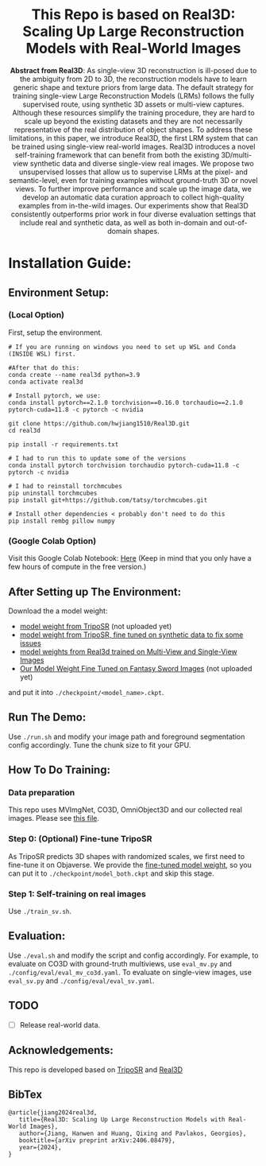 <div align="center">
    
# This Repo is based on Real3D: Scaling Up Large Reconstruction Models with Real-World Images

**Abstract from Real3D**: As single-view 3D reconstruction is ill-posed due to the ambiguity from 2D to 3D, the reconstruction models have to learn generic shape and texture priors from large data. The default strategy for training single-view Large Reconstruction Models (LRMs) follows the fully supervised route, using synthetic 3D assets or multi-view captures. Although these resources simplify the training procedure, they are hard to scale up beyond the existing datasets and they are not necessarily representative of the real distribution of object shapes. To address these limitations, in this paper, we introduce Real3D, the first LRM system that can be trained using single-view real-world images. Real3D introduces a novel self-training framework that can benefit from both the existing 3D/multi-view synthetic data and diverse single-view real images. We propose two unsupervised losses that allow us to supervise LRMs at the pixel- and semantic-level, even for training examples without ground-truth 3D or novel views. To further improve performance and scale up the image data, we develop an automatic data curation approach to collect high-quality examples from in-the-wild images. Our experiments show that Real3D consistently outperforms prior work in four diverse evaluation settings that include real and synthetic data, as well as both in-domain and out-of-domain shapes.

</div>

# Installation Guide:
## Environment Setup:
### (Local Option)

First, setup the environment.
```
# If you are running on windows you need to set up WSL and Conda (INSIDE WSL) first.

#After that do this:
conda create --name real3d python=3.9
conda activate real3d

# Install pytorch, we use:
conda install pytorch==2.1.0 torchvision==0.16.0 torchaudio==2.1.0 pytorch-cuda=11.8 -c pytorch -c nvidia

git clone https://github.com/hwjiang1510/Real3D.git
cd real3d

pip install -r requirements.txt

# I had to run this to update some of the versions 
conda install pytorch torchvision torchaudio pytorch-cuda=11.8 -c pytorch -c nvidia

# I had to reinstall torchmcubes
pip uninstall torchmcubes
pip install git+https://github.com/tatsy/torchmcubes.git

# Install other dependencies < probably don't need to do this
pip install rembg pillow numpy
```

### (Google Colab Option)
Visit this Google Colab Notebook: [Here](https://colab.research.google.com/drive/1sFt2UtVDTU171ZtouI5CUZ4gyRcVkvuV?usp=sharing) (Keep in mind that you only have a few hours of compute in the free version.)

## After Setting up The Environment:
Download the a model weight:

- [model weight from TripoSR](https://huggingface.co/hwjiang/Real3D/resolve/main/model_both_trained_v1.ckpt?download=true) (not uploaded yet)
- [model weight from TripoSR, fine tuned on synthetic data to fix some issues](https://huggingface.co/hwjiang/Real3D/resolve/main/model_both.ckpt?download=true)
- [model weights from Real3d trained on Multi-View and Single-View Images](https://huggingface.co/hwjiang/Real3D/resolve/main/model_both_trained_v1.ckpt?download=true)
- [Our Model Weight Fine Tuned on Fantasy Sword Images](https://huggingface.co/hwjiang/Real3D/resolve/main/model_both_trained_v1.ckpt?download=true) (not uploaded yet)

and put it into `./checkpoint/<model_name>.ckpt`.


## Run The Demo:
Use `./run.sh` and modify your image path and foreground segmentation config accordingly. Tune the chunk size to fit your GPU.


## How To Do Training:
### Data preparation
This repo uses MVImgNet, CO3D, OmniObject3D and our collected real images. Please see [this file](./assets/data_preparation.md).

### Step 0: (Optional) Fine-tune TripoSR
As TripoSR predicts 3D shapes with randomized scales, we first need to fine-tune it on Objaverse. We provide the [fine-tuned model weight](https://huggingface.co/hwjiang/Real3D/resolve/main/model_both.ckpt?download=true), so you can put it to `./checkpoint/model_both.ckpt` and skip this stage.

### Step 1: Self-training on real images
Use `./train_sv.sh`.


## Evaluation:
Use `./eval.sh` and modify the script and config accordingly.
For example, to evaluate on CO3D with ground-truth multiviews, use `eval_mv.py` and `./config/eval/eval_mv_co3d.yaml`. To evaluate on single-view images, use `eval_sv.py` and `./config/eval/eval_sv.yaml`.


## TODO
- [ ] Release real-world data.


## Acknowledgements:
This repo is developed based on [TripoSR](https://github.com/VAST-AI-Research/TripoSR/) and [Real3D](https://github.com/hwjiang1510/Real3D/tree/main?tab=readme-ov-file)


## BibTex
```
@article{jiang2024real3d,
   title={Real3D: Scaling Up Large Reconstruction Models with Real-World Images},
   author={Jiang, Hanwen and Huang, Qixing and Pavlakos, Georgios},
   booktitle={arXiv preprint arXiv:2406.08479},
   year={2024},
}
```
